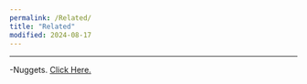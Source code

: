```yaml
---
permalink: /Related/
title: "Related"
modified: 2024-08-17
---
```










<hr style="height:2px;border-width:0;color:gray;background-color:gray">



-Nuggets. <a href=" https://phdcsseiden.github.io/Nuggets/ "> Click Here. </a>
